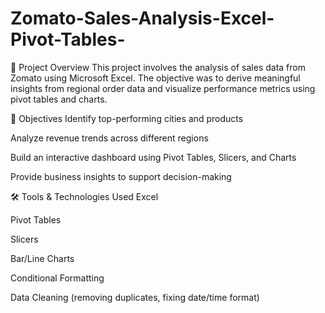 # Zomato-Sales-Analysis-Excel-Pivot-Tables-
📌 Project Overview
This project involves the analysis of sales data from Zomato using Microsoft Excel. The objective was to derive meaningful insights from regional order data and visualize performance metrics using pivot tables and charts.

🎯 Objectives
Identify top-performing cities and products

Analyze revenue trends across different regions

Build an interactive dashboard using Pivot Tables, Slicers, and Charts

Provide business insights to support decision-making

🛠️ Tools & Technologies Used
Excel

Pivot Tables

Slicers

Bar/Line Charts

Conditional Formatting

Data Cleaning (removing duplicates, fixing date/time format)


